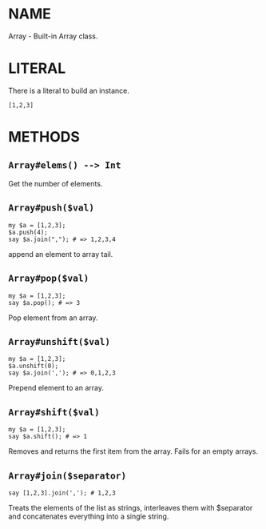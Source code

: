 # NAME

Array - Built-in Array class.

# LITERAL

There is a literal to build an instance.

    [1,2,3]

# METHODS

## `Array#elems() --> Int`

Get the number of elements.

## `Array#push($val)`

    my $a = [1,2,3];
    $a.push(4);
    say $a.join(","); # => 1,2,3,4

append an element to array tail.

## `Array#pop($val)`

    my $a = [1,2,3];
    say $a.pop(); # => 3

Pop element from an array.

## `Array#unshift($val)`

    my $a = [1,2,3];
    $a.unshift(0);
    say $a.join(','); # => 0,1,2,3

Prepend element to an array.

## `Array#shift($val)`

    my $a = [1,2,3];
    say $a.shift(); # => 1

Removes and returns the first item from the array. Fails for an empty arrays.

## `Array#join($separator)`

    say [1,2,3].join(','); # 1,2,3

Treats the elements of the list as strings, interleaves them with $separator and concatenates everything into a single string.

